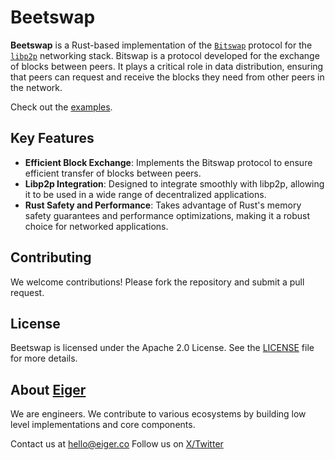 # Beetswap

**Beetswap** is a Rust-based implementation of the [`Bitswap`] protocol for the [`libp2p`] networking stack.
Bitswap is a protocol developed for the exchange of blocks between peers. It plays a critical role in data distribution, ensuring that peers can request and receive the blocks they need from other peers in the network. 

Check out the [examples](./examples).

## Key Features

- **Efficient Block Exchange**: Implements the Bitswap protocol to ensure efficient transfer of blocks between peers.
- **Libp2p Integration**: Designed to integrate smoothly with libp2p, allowing it to be used in a wide range of decentralized applications.
- **Rust Safety and Performance**: Takes advantage of Rust's memory safety guarantees and performance optimizations, making it a robust choice for networked applications.

## Contributing

We welcome contributions! Please fork the repository and submit a pull request.

## License

Beetswap is licensed under the Apache 2.0 License. See the [LICENSE](./LICENSE) file for more details.

## About [Eiger](https://www.eiger.co)

We are engineers. We contribute to various ecosystems by building low level implementations and core components.

Contact us at hello@eiger.co
Follow us on [X/Twitter](https://x.com/eiger_co)

[`Bitswap`]: https://specs.ipfs.tech/bitswap-protocol/
[`libp2p`]: https://docs.rs/libp2p
